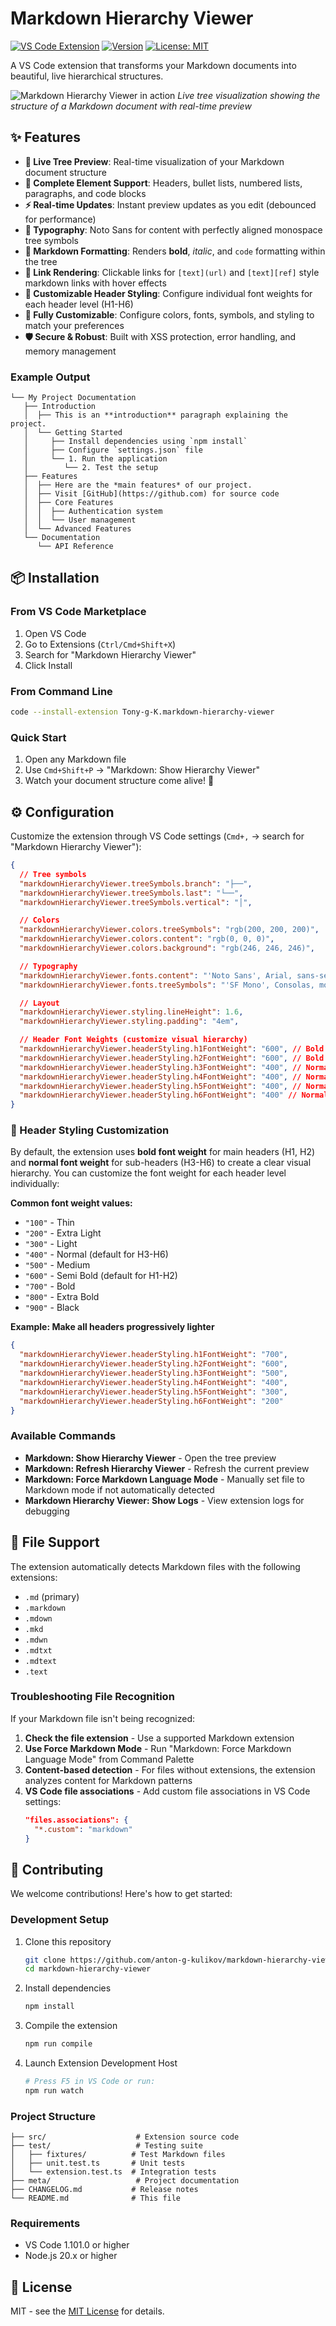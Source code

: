 # Markdown Hierarchy Viewer

[![VS Code Extension](https://img.shields.io/badge/VS%20Code-Extension-blue?logo=visual-studio-code)](https://marketplace.visualstudio.com/items?itemName=Tony-g-K.markdown-hierarchy-viewer)
[![Version](https://img.shields.io/badge/version-1.3.0-green)](https://github.com/anton-g-kulikov/markdown-hierarchy-viewer)
[![License: MIT](https://img.shields.io/badge/License-MIT-yellow.svg)](https://opensource.org/licenses/MIT)

A VS Code extension that transforms your Markdown documents into beautiful, live hierarchical structures.

![Markdown Hierarchy Viewer in action](assets/screenshot.png)
_Live tree visualization showing the structure of a Markdown document with real-time preview_

## ✨ Features

- **🌳 Live Tree Preview**: Real-time visualization of your Markdown document structure
- **📝 Complete Element Support**: Headers, bullet lists, numbered lists, paragraphs, and code blocks
- **⚡ Real-time Updates**: Instant preview updates as you edit (debounced for performance)
- **🎨 Typography**: Noto Sans for content with perfectly aligned monospace tree symbols
- **🎯 Markdown Formatting**: Renders **bold**, _italic_, and `code` formatting within the tree
- **🔗 Link Rendering**: Clickable links for `[text](url)` and `[text][ref]` style markdown links with hover effects
- **🎨 Customizable Header Styling**: Configure individual font weights for each header level (H1-H6)
- **🔧 Fully Customizable**: Configure colors, fonts, symbols, and styling to match your preferences
- **🛡️ Secure & Robust**: Built with XSS protection, error handling, and memory management

### Example Output

```
└── My Project Documentation
   ├── Introduction
   │  ├── This is an **introduction** paragraph explaining the project.
   │  └── Getting Started
   │     ├── Install dependencies using `npm install`
   │     ├── Configure `settings.json` file
   │     └── 1. Run the application
   │        └── 2. Test the setup
   ├── Features
   │  ├── Here are the *main features* of our project.
   │  ├── Visit [GitHub](https://github.com) for source code
   │  ├── Core Features
   │  │  ├── Authentication system
   │  │  └── User management
   │  └── Advanced Features
   └── Documentation
      └── API Reference
```

## 📦 Installation

### From VS Code Marketplace

1. Open VS Code
2. Go to Extensions (`Ctrl/Cmd+Shift+X`)
3. Search for "Markdown Hierarchy Viewer"
4. Click Install

### From Command Line

```bash
code --install-extension Tony-g-K.markdown-hierarchy-viewer
```

### Quick Start

1. Open any Markdown file
2. Use `Cmd+Shift+P` → "Markdown: Show Hierarchy Viewer"
3. Watch your document structure come alive! 🎉

## ⚙️ Configuration

Customize the extension through VS Code settings (`Cmd+,` → search for "Markdown Hierarchy Viewer"):

```json
{
  // Tree symbols
  "markdownHierarchyViewer.treeSymbols.branch": "├──",
  "markdownHierarchyViewer.treeSymbols.last": "└──",
  "markdownHierarchyViewer.treeSymbols.vertical": "│",

  // Colors
  "markdownHierarchyViewer.colors.treeSymbols": "rgb(200, 200, 200)",
  "markdownHierarchyViewer.colors.content": "rgb(0, 0, 0)",
  "markdownHierarchyViewer.colors.background": "rgb(246, 246, 246)",

  // Typography
  "markdownHierarchyViewer.fonts.content": "'Noto Sans', Arial, sans-serif",
  "markdownHierarchyViewer.fonts.treeSymbols": "'SF Mono', Consolas, monospace",

  // Layout
  "markdownHierarchyViewer.styling.lineHeight": 1.6,
  "markdownHierarchyViewer.styling.padding": "4em",

  // Header Font Weights (customize visual hierarchy)
  "markdownHierarchyViewer.headerStyling.h1FontWeight": "600", // Bold
  "markdownHierarchyViewer.headerStyling.h2FontWeight": "600", // Bold
  "markdownHierarchyViewer.headerStyling.h3FontWeight": "400", // Normal
  "markdownHierarchyViewer.headerStyling.h4FontWeight": "400", // Normal
  "markdownHierarchyViewer.headerStyling.h5FontWeight": "400", // Normal
  "markdownHierarchyViewer.headerStyling.h6FontWeight": "400" // Normal
}
```

### 🎨 Header Styling Customization

By default, the extension uses **bold font weight** for main headers (H1, H2) and **normal font weight** for sub-headers (H3-H6) to create a clear visual hierarchy. You can customize the font weight for each header level individually:

**Common font weight values:**

- `"100"` - Thin
- `"200"` - Extra Light
- `"300"` - Light
- `"400"` - Normal (default for H3-H6)
- `"500"` - Medium
- `"600"` - Semi Bold (default for H1-H2)
- `"700"` - Bold
- `"800"` - Extra Bold
- `"900"` - Black

**Example: Make all headers progressively lighter**

```json
{
  "markdownHierarchyViewer.headerStyling.h1FontWeight": "700",
  "markdownHierarchyViewer.headerStyling.h2FontWeight": "600",
  "markdownHierarchyViewer.headerStyling.h3FontWeight": "500",
  "markdownHierarchyViewer.headerStyling.h4FontWeight": "400",
  "markdownHierarchyViewer.headerStyling.h5FontWeight": "300",
  "markdownHierarchyViewer.headerStyling.h6FontWeight": "200"
}
```

### Available Commands

- **Markdown: Show Hierarchy Viewer** - Open the tree preview
- **Markdown: Refresh Hierarchy Viewer** - Refresh the current preview
- **Markdown: Force Markdown Language Mode** - Manually set file to Markdown mode if not automatically detected
- **Markdown Hierarchy Viewer: Show Logs** - View extension logs for debugging

## 📁 File Support

The extension automatically detects Markdown files with the following extensions:

- `.md` (primary)
- `.markdown`
- `.mdown`
- `.mkd`
- `.mdwn`
- `.mdtxt`
- `.mdtext`
- `.text`

### Troubleshooting File Recognition

If your Markdown file isn't being recognized:

1. **Check the file extension** - Use a supported Markdown extension
2. **Use Force Markdown Mode** - Run "Markdown: Force Markdown Language Mode" from Command Palette
3. **Content-based detection** - For files without extensions, the extension analyzes content for Markdown patterns
4. **VS Code file associations** - Add custom file associations in VS Code settings:
   ```json
   "files.associations": {
     "*.custom": "markdown"
   }
   ```

## 🤝 Contributing

We welcome contributions! Here's how to get started:

### Development Setup

1. Clone this repository

   ```bash
   git clone https://github.com/anton-g-kulikov/markdown-hierarchy-viewer.git
   cd markdown-hierarchy-viewer
   ```

2. Install dependencies

   ```bash
   npm install
   ```

3. Compile the extension

   ```bash
   npm run compile
   ```

4. Launch Extension Development Host
   ```bash
   # Press F5 in VS Code or run:
   npm run watch
   ```

### Project Structure

```
├── src/                    # Extension source code
├── test/                   # Testing suite
│   ├── fixtures/          # Test Markdown files
│   ├── unit.test.ts       # Unit tests
│   └── extension.test.ts  # Integration tests
├── meta/                   # Project documentation
├── CHANGELOG.md           # Release notes
└── README.md              # This file
```

### Requirements

- VS Code 1.101.0 or higher
- Node.js 20.x or higher

## 📄 License

MIT - see the [MIT License](https://opensource.org/licenses/MIT) for details.
